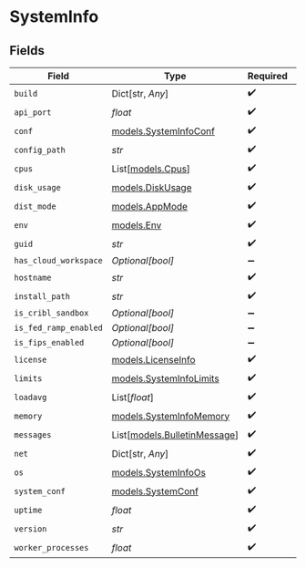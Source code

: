 # SystemInfo


## Fields

| Field                                                        | Type                                                         | Required                                                     | Description                                                  |
| ------------------------------------------------------------ | ------------------------------------------------------------ | ------------------------------------------------------------ | ------------------------------------------------------------ |
| `build`                                                      | Dict[str, *Any*]                                             | :heavy_check_mark:                                           | N/A                                                          |
| `api_port`                                                   | *float*                                                      | :heavy_check_mark:                                           | N/A                                                          |
| `conf`                                                       | [models.SystemInfoConf](../models/systeminfoconf.md)         | :heavy_check_mark:                                           | N/A                                                          |
| `config_path`                                                | *str*                                                        | :heavy_check_mark:                                           | N/A                                                          |
| `cpus`                                                       | List[[models.Cpus](../models/cpus.md)]                       | :heavy_check_mark:                                           | N/A                                                          |
| `disk_usage`                                                 | [models.DiskUsage](../models/diskusage.md)                   | :heavy_check_mark:                                           | N/A                                                          |
| `dist_mode`                                                  | [models.AppMode](../models/appmode.md)                       | :heavy_check_mark:                                           | N/A                                                          |
| `env`                                                        | [models.Env](../models/env.md)                               | :heavy_check_mark:                                           | N/A                                                          |
| `guid`                                                       | *str*                                                        | :heavy_check_mark:                                           | N/A                                                          |
| `has_cloud_workspace`                                        | *Optional[bool]*                                             | :heavy_minus_sign:                                           | N/A                                                          |
| `hostname`                                                   | *str*                                                        | :heavy_check_mark:                                           | N/A                                                          |
| `install_path`                                               | *str*                                                        | :heavy_check_mark:                                           | N/A                                                          |
| `is_cribl_sandbox`                                           | *Optional[bool]*                                             | :heavy_minus_sign:                                           | N/A                                                          |
| `is_fed_ramp_enabled`                                        | *Optional[bool]*                                             | :heavy_minus_sign:                                           | N/A                                                          |
| `is_fips_enabled`                                            | *Optional[bool]*                                             | :heavy_minus_sign:                                           | N/A                                                          |
| `license`                                                    | [models.LicenseInfo](../models/licenseinfo.md)               | :heavy_check_mark:                                           | N/A                                                          |
| `limits`                                                     | [models.SystemInfoLimits](../models/systeminfolimits.md)     | :heavy_check_mark:                                           | N/A                                                          |
| `loadavg`                                                    | List[*float*]                                                | :heavy_check_mark:                                           | N/A                                                          |
| `memory`                                                     | [models.SystemInfoMemory](../models/systeminfomemory.md)     | :heavy_check_mark:                                           | N/A                                                          |
| `messages`                                                   | List[[models.BulletinMessage](../models/bulletinmessage.md)] | :heavy_check_mark:                                           | N/A                                                          |
| `net`                                                        | Dict[str, *Any*]                                             | :heavy_check_mark:                                           | N/A                                                          |
| `os`                                                         | [models.SystemInfoOs](../models/systeminfoos.md)             | :heavy_check_mark:                                           | N/A                                                          |
| `system_conf`                                                | [models.SystemConf](../models/systemconf.md)                 | :heavy_check_mark:                                           | N/A                                                          |
| `uptime`                                                     | *float*                                                      | :heavy_check_mark:                                           | N/A                                                          |
| `version`                                                    | *str*                                                        | :heavy_check_mark:                                           | N/A                                                          |
| `worker_processes`                                           | *float*                                                      | :heavy_check_mark:                                           | N/A                                                          |